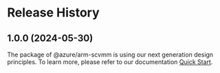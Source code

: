 # Release History
    
## 1.0.0 (2024-05-30)

The package of @azure/arm-scvmm is using our next generation design principles. To learn more, please refer to our documentation [Quick Start](https://aka.ms/azsdk/js/mgmt/quickstart).
